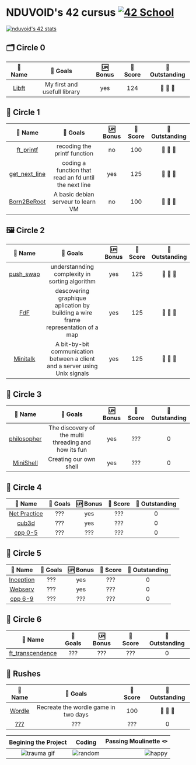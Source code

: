 # NDUVOID's 42 cursus [![42 School](https://img.shields.io/badge/Mulhouse-%23121011.svg?logo=42&logoColor=white)](https://42mulhouse.fr)

[![nduvoid's 42 stats](https://badge.mediaplus.ma/blue/nduvoid?1337Badge=off&UM6P=off)](https://github.com/oakoudad/badge42)

## 🗂️ Circle 0
|										 🪪 Name												|										🎯 Goals									| 🆙 Bonus	| 💯 Score	| 🌟 Outstanding	|
|:---------------------------------------------------------------------------------------------:|:---------------------------------------------------------------------------------:|:---------:|:---------:|:-----------------:|
| [Libft](https://github.com/Chahalor/40-to-home/tree/main/rank-0/libft)						| My first and usefull library														| yes		| 124		| 🔴 🔴 🔴			|

## 🔧 Circle 1
|										 🪪 Name												|										🎯 Goals									| 🆙 Bonus	| 💯 Score	| 🌟 Outstanding	|
|:---------------------------------------------------------------------------------------------:|:---------------------------------------------------------------------------------:|:---------:|:---------:|:-----------------:|
| [ft_printf](https://github.com/Chahalor/40-to-home/tree/main/rank-1/ft_printf)				| recoding the printf function														| no		| 100		| 🌟 🔴 🔴			|
| [get_next_line](https://github.com/Chahalor/40-to-home/tree/main/rank-1/get_next_line)		| coding a function that read an fd until the next line								| yes		| 125		| 🔴 🔴 🔴			|
| [Born2BeRoot](https://github.com/Chahalor/40-to-home/tree/main/rank-1/Born2BeRoot)			| A basic debian serveur to learn VM												| no		| 100		| 🔴 🔴 🔴			|

## 🖼 Circle 2
|										 🪪 Name												|										🎯 Goals									| 🆙 Bonus	| 💯 Score	| 🌟 Outstanding	|
|:---------------------------------------------------------------------------------------------:|:---------------------------------------------------------------------------------:|:---------:|:---------:|:-----------------:|
| [push_swap](https://github.com/Chahalor/40-to-home/tree/main/rank-2/push_swap)				| understannding complexity in sorting algorithm									| yes		| 125		| 🌟 🌟 🌟			|
| [FdF](https://github.com/Chahalor/40-to-home/tree/main/rank-2/FDF/V2)							| descovering graphique aplication by building a wire frame representation of a map	| yes		| 125		| 🌟 🌟 🌟			|
| [Minitalk](https://github.com/Chahalor/40-to-home/tree/main/rank-2/minitalk/V2)				| A bit-by-bit communication between a client and a server using Unix signals		| yes		| 125		| 🌟 🌟 🌟			|

## 🐚 Circle 3
|										 🪪 Name												|										🎯 Goals									| 🆙 Bonus	| 💯 Score	| 🌟 Outstanding	|
|:---------------------------------------------------------------------------------------------:|:---------------------------------------------------------------------------------:|:---------:|:---------:|:-----------------:|
| [philosopher](https://github.com/Chahalor/40-to-home/tree/main/rank-3/Philosophers)			| The discovery of the multi threading and how its fun								| yes		| ???		| 0					|
| [MiniShell](https://github.com/Chahalor/40-to-home/tree/main/rank-3/minishell)				| Creating our own shell															| yes		| ???		| 0					|

## 🐚 Circle 4
|										 🪪 Name												|										🎯 Goals									| 🆙 Bonus	| 💯 Score	| 🌟 Outstanding	|
|:---------------------------------------------------------------------------------------------:|:---------------------------------------------------------------------------------:|:---------:|:---------:|:-----------------:|
| [Net Practice](https://github.com/Chahalor/40-to-home/tree/main/rank-4/Net-practice)			| ???																				| yes		| ???		| 0					|
| [cub3d](https://github.com/Chahalor/40-to-home/tree/main/rank-4/cub3d)						| ???																				| yes		| ???		| 0					|
| [cpp 0-5](https://github.com/Chahalor/40-to-home/tree/main/cpp)								| ???																				| ???		| ???		| 0					|

## 🐚 Circle 5
|										 🪪 Name												|										🎯 Goals									| 🆙 Bonus	| 💯 Score	| 🌟 Outstanding	|
|:---------------------------------------------------------------------------------------------:|:---------------------------------------------------------------------------------:|:---------:|:---------:|:-----------------:|
| [Inception](https://github.com/Chahalor/40-to-home/tree/main/rank-5/Inception)				| ???																				| yes		| ???		| 0					|
| [Webserv](https://github.com/Chahalor/40-to-home/tree/main/rank-5/Webserv)					| ???																				| yes		| ???		| 0					|
| [cpp 6-9](https://github.com/Chahalor/40-to-home/tree/main/cpp)								| ???																				| ???		| ???		| 0					|

## 🐚 Circle 6
|										 🪪 Name												|										🎯 Goals									| 🆙 Bonus	| 💯 Score	| 🌟 Outstanding	|
|:---------------------------------------------------------------------------------------------:|:---------------------------------------------------------------------------------:|:---------:|:---------:|:-----------------:|
| [ft_transcendence](https://github.com/Chahalor/40-to-home/tree/main/rank-6/ft_transcendence)	| ???																				| ???		| ???		| 0					|

## 🎽 Rushes
|										 🪪 Name												|										🎯 Goals									| 💯 Score	| 🌟 Outstanding	|
|:---------------------------------------------------------------------------------------------:|:---------------------------------------------------------------------------------:|:---------:|:-----------------:|
| [Wordle](https://github.com/Chahalor/40-to-home/tree/main/Rushes/wordle)						| Recreate the wordle game in two days												| 100		| 🌟 🌟 🌟			|
| [???](https://github.com/Chahalor/40-to-home/tree/main/Rushes/???)							| ???																				| ???		| 0					|

|									Begining the Project										|											Coding									|							Passing Moulinette 🪢								|
|:---------------------------------------------------------------------------------------------:|:---------------------------------------------------------------------------------:|------------------------------------------------------------------------------:|
 ![trauma gif](https://media1.tenor.com/m/KfL05fPVK-4AAAAd/war-vietnam.gif)						| ![random](https://media1.tenor.com/m/rdjm58lG3OQAAAAd/spaiz-tryhard.gif)			| ![happy](https://media1.tenor.com/m/ej8VbRdpUogAAAAd/happy-jumping-cat.gif)	|
